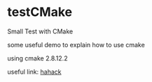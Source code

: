 # testCMake
Small Test with CMake

some useful demo to explain how to use cmake

using cmake 2.8.12.2

useful link: [hahack](http://www.hahack.com/codes/cmake/)
